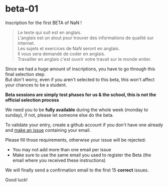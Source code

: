 # beta-01
Inscription for the first BETA of NaN !

> Le texte qui suit est en anglais.  
> L'anglais est un atout pour trouver des informations de qualité sur internet.  
> Les sujets et exercices de NaN seront en anglais.  
> Il vous sera demandé de coder en anglais.  
> Travailler en anglais c'est ouvrir votre travail sur le monde entier.


Since we had a huge amount of inscriptions, you have to go through this final selection step.  
But don't worry, even if you aren't selected to this beta, this won't affect your chances to be a student.

**Beta sessions are simply test phases for us & the school, this is not the official selection process**

We need you to be **fully available** during the whole week (monday to sunday), if not, please let someone else do the beta.

To validate your entry, create a github account if you don't have one already and [make an issue](https://github.com/nan-ci/beta-01/issues/new) containing your email.

Please fill those requirements, otherwise your issue will be rejected:
- You may not add more than one email per issue
- Make sure to use the same email you used to register the Beta (the email where you received these instructions)


We will finally send a confirmation email to the first 15 **correct** issues.

Good luck!
